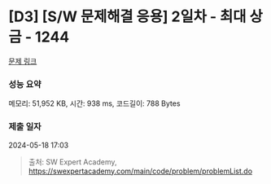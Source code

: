 # [D3] [S/W 문제해결 응용] 2일차 - 최대 상금 - 1244 

[문제 링크](https://swexpertacademy.com/main/code/problem/problemDetail.do?contestProbId=AV15Khn6AN0CFAYD) 

### 성능 요약

메모리: 51,952 KB, 시간: 938 ms, 코드길이: 788 Bytes

### 제출 일자

2024-05-18 17:03



> 출처: SW Expert Academy, https://swexpertacademy.com/main/code/problem/problemList.do
